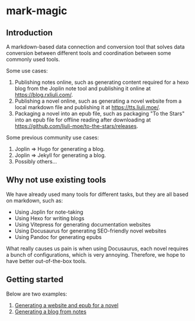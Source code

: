 # mark-magic

## Introduction

A markdown-based data connection and conversion tool that solves data conversion between different tools and coordination between some commonly used tools.

Some use cases:

1.  Publishing notes online, such as generating content required for a hexo blog from the Joplin note tool and publishing it online at <https://blog.rxliuli.com/>.
2.  Publishing a novel online, such as generating a novel website from a local markdown file and publishing it at <https://tts.liuli.moe/>.
3.  Packaging a novel into an epub file, such as packaging "To the Stars" into an epub file for offline reading after downloading at <https://github.com/liuli-moe/to-the-stars/releases>.

Some previous community use cases:

1.  Joplin => Hugo for generating a blog.
2.  Joplin => Jekyll for generating a blog.
3.  Possibly others...

## Why not use existing tools

We have already used many tools for different tasks, but they are all based on markdown, such as:

- Using Joplin for note-taking
- Using Hexo for writing blogs
- Using Vitepress for generating documentation websites
- Using Docusaurus for generating SEO-friendly novel websites
- Using Pandoc for generating epubs

What really causes us pain is when using Docusaurus, each novel requires a bunch of configurations, which is very annoying. Therefore, we hope to have better out-of-the-box tools.

## Getting started

Below are two examples:

1.  [Generating a website and epub for a novel](./book.md)
2.  [Generating a blog from notes](./blog.md)
